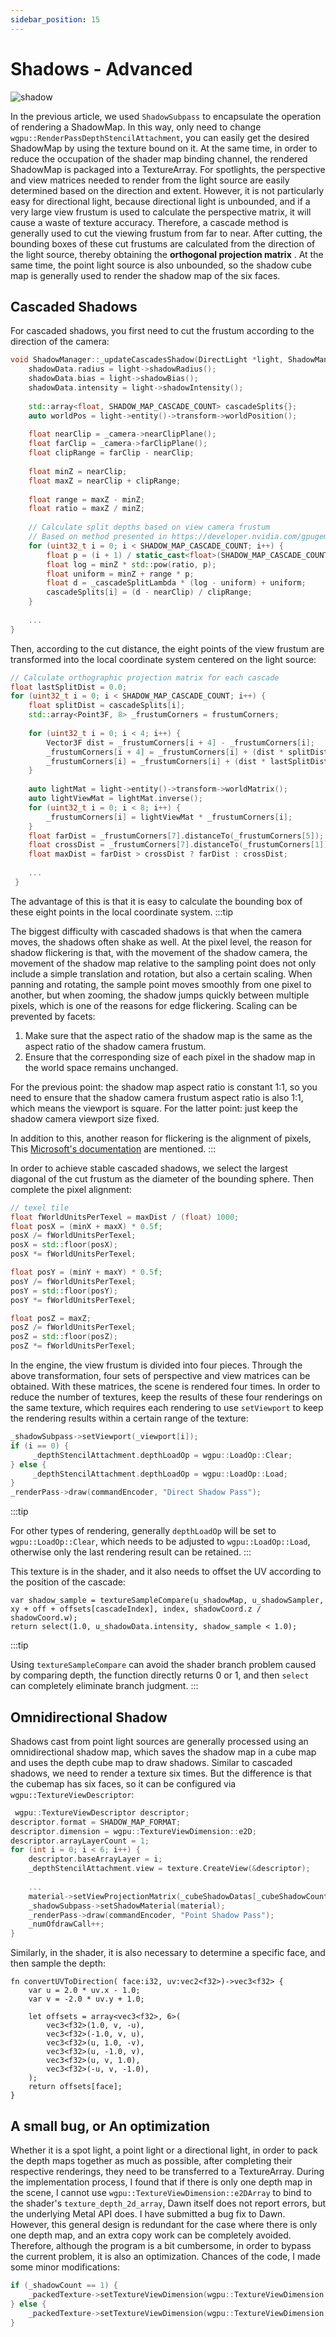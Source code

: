 ```yaml
---
sidebar_position: 15
---
```


# Shadows - Advanced

![shadow](https://arched-graphics.oss-cn-shanghai.aliyuncs.com/img/cube_shadow.gif)

In the previous article, we used `ShadowSubpass` to encapsulate the operation of rendering a ShadowMap. In this way,
only need to change `wgpu::RenderPassDepthStencilAttachment`, you can easily get the desired ShadowMap by using the
texture bound on it. At the same time, in order to reduce the occupation of the shader map binding channel, the rendered
ShadowMap is packaged into a TextureArray. For spotlights, the perspective and view matrices needed to render from the
light source are easily determined based on the direction and extent. However, it is not particularly easy for
directional light, because directional light is unbounded, and if a very large view frustum is used to calculate the
perspective matrix, it will cause a waste of texture accuracy. Therefore, a cascade method is generally used to cut the
viewing frustum from far to near. After cutting, the bounding boxes of these cut frustums are calculated from the
direction of the light source, thereby obtaining the **orthogonal projection matrix** . At the same time, the point
light source is also unbounded, so the shadow cube map is generally used to render the shadow map of the six faces.

## Cascaded Shadows

For cascaded shadows, you first need to cut the frustum according to the direction of the camera:

```cpp
void ShadowManager::_updateCascadesShadow(DirectLight *light, ShadowManager::ShadowData& shadowData) {
    shadowData.radius = light->shadowRadius();
    shadowData.bias = light->shadowBias();
    shadowData.intensity = light->shadowIntensity();
    
    std::array<float, SHADOW_MAP_CASCADE_COUNT> cascadeSplits{};
    auto worldPos = light->entity()->transform->worldPosition();
    
    float nearClip = _camera->nearClipPlane();
    float farClip = _camera->farClipPlane();
    float clipRange = farClip - nearClip;
    
    float minZ = nearClip;
    float maxZ = nearClip + clipRange;
    
    float range = maxZ - minZ;
    float ratio = maxZ / minZ;
    
    // Calculate split depths based on view camera frustum
    // Based on method presented in https://developer.nvidia.com/gpugems/GPUGems3/gpugems3_ch10.html
    for (uint32_t i = 0; i < SHADOW_MAP_CASCADE_COUNT; i++) {
        float p = (i + 1) / static_cast<float>(SHADOW_MAP_CASCADE_COUNT);
        float log = minZ * std::pow(ratio, p);
        float uniform = minZ + range * p;
        float d = _cascadeSplitLambda * (log - uniform) + uniform;
        cascadeSplits[i] = (d - nearClip) / clipRange;
    }
    
    ...
}
```

Then, according to the cut distance, the eight points of the view frustum are transformed into the local coordinate
system centered on the light source:

```cpp
// Calculate orthographic projection matrix for each cascade
float lastSplitDist = 0.0;
for (uint32_t i = 0; i < SHADOW_MAP_CASCADE_COUNT; i++) {
    float splitDist = cascadeSplits[i];
    std::array<Point3F, 8> _frustumCorners = frustumCorners;
    
    for (uint32_t i = 0; i < 4; i++) {
        Vector3F dist = _frustumCorners[i + 4] - _frustumCorners[i];
        _frustumCorners[i + 4] = _frustumCorners[i] + (dist * splitDist);
        _frustumCorners[i] = _frustumCorners[i] + (dist * lastSplitDist);
    }
    
    auto lightMat = light->entity()->transform->worldMatrix();
    auto lightViewMat = lightMat.inverse();
    for (uint32_t i = 0; i < 8; i++) {
        _frustumCorners[i] = lightViewMat * _frustumCorners[i];
    }
    float farDist = _frustumCorners[7].distanceTo(_frustumCorners[5]);
    float crossDist = _frustumCorners[7].distanceTo(_frustumCorners[1]);
    float maxDist = farDist > crossDist ? farDist : crossDist;
    
    ...
 }
```

The advantage of this is that it is easy to calculate the bounding box of these eight points in the local coordinate
system.
:::tip

The biggest difficulty with cascaded shadows is that when the camera moves, the shadows often shake as well. At the
pixel level, the reason for shadow flickering is that, with the movement of the shadow camera, the movement of the
shadow map relative to the sampling point does not only include a simple translation and rotation, but also a certain
scaling. When panning and rotating, the sample point moves smoothly from one pixel to another, but when zooming, the
shadow jumps quickly between multiple pixels, which is one of the reasons for edge flickering. Scaling can be prevented
by facets:

1. Make sure that the aspect ratio of the shadow map is the same as the aspect ratio of the shadow camera frustum.
2. Ensure that the corresponding size of each pixel in the shadow map in the world space remains unchanged.

For the previous point: the shadow map aspect ratio is constant 1:1, so you need to ensure that the shadow camera
frustum aspect ratio is also 1:1, which means the viewport is square. For the latter point: just keep the shadow camera
viewport size fixed.

In addition to this, another reason for flickering is the alignment of pixels,
This [Microsoft's documentation](https://docs.microsoft.com/en-us/windows/win32/dxtecharts/common-techniques-to-improve-shadow-depth-maps#moving-the-light-in-texel-sized-increments)
are mentioned.
:::

In order to achieve stable cascaded shadows, we select the largest diagonal of the cut frustum as the diameter of the
bounding sphere. Then complete the pixel alignment:

```cpp
// texel tile
float fWorldUnitsPerTexel = maxDist / (float) 1000;
float posX = (minX + maxX) * 0.5f;
posX /= fWorldUnitsPerTexel;
posX = std::floor(posX);
posX *= fWorldUnitsPerTexel;

float posY = (minY + maxY) * 0.5f;
posY /= fWorldUnitsPerTexel;
posY = std::floor(posY);
posY *= fWorldUnitsPerTexel;

float posZ = maxZ;
posZ /= fWorldUnitsPerTexel;
posZ = std::floor(posZ);
posZ *= fWorldUnitsPerTexel;
```

In the engine, the view frustum is divided into four pieces. Through the above transformation, four sets of perspective
and view matrices can be obtained. With these matrices, the scene is rendered four times. In order to reduce the number
of textures, keep the results of these four renderings on the same texture, which requires each rendering to
use `setViewport` to keep the rendering results within a certain range of the texture:

````cpp
_shadowSubpass->setViewport(_viewport[i]);
if (i == 0) {
     _depthStencilAttachment.depthLoadOp = wgpu::LoadOp::Clear;
} else {
     _depthStencilAttachment.depthLoadOp = wgpu::LoadOp::Load;
}
_renderPass->draw(commandEncoder, "Direct Shadow Pass");
````

:::tip

For other types of rendering, generally `depthLoadOp` will be set to `wgpu::LoadOp::Clear`, which needs to be adjusted
to `wgpu::LoadOp::Load`, otherwise only the last rendering result can be retained.
:::

This texture is in the shader, and it also needs to offset the UV according to the position of the cascade:

```wgsl
var shadow_sample = textureSampleCompare(u_shadowMap, u_shadowSampler, xy + off + offsets[cascadeIndex], index, shadowCoord.z / shadowCoord.w);
return select(1.0, u_shadowData.intensity, shadow_sample < 1.0);
```

:::tip

Using `textureSampleCompare` can avoid the shader branch problem caused by comparing depth, the function directly
returns 0 or 1, and then `select` can completely eliminate branch judgment.
:::

## Omnidirectional Shadow

Shadows cast from point light sources are generally processed using an omnidirectional shadow map, which saves the
shadow map in a cube map and uses the depth cube map to draw shadows. Similar to cascaded shadows, we need to render a
texture six times. But the difference is that the cubemap has six faces, so it can be configured
via `wgpu::TextureViewDescriptor`:

```cpp
 wgpu::TextureViewDescriptor descriptor;
descriptor.format = SHADOW_MAP_FORMAT;
descriptor.dimension = wgpu::TextureViewDimension::e2D;
descriptor.arrayLayerCount = 1;
for (int i = 0; i < 6; i++) {
    descriptor.baseArrayLayer = i;
    _depthStencilAttachment.view = texture.CreateView(&descriptor);
    
    ...
    material->setViewProjectionMatrix(_cubeShadowDatas[_cubeShadowCount].vp[i]);
    _shadowSubpass->setShadowMaterial(material);
    _renderPass->draw(commandEncoder, "Point Shadow Pass");
    _numOfdrawCall++;
}
```

Similarly, in the shader, it is also necessary to determine a specific face, and then sample the depth:

````wgsl
fn convertUVToDirection( face:i32, uv:vec2<f32>)->vec3<f32> {
    var u = 2.0 * uv.x - 1.0;
    var v = -2.0 * uv.y + 1.0;
    
    let offsets = array<vec3<f32>, 6>(
        vec3<f32>(1.0, v, -u),
        vec3<f32>(-1.0, v, u),
        vec3<f32>(u, 1.0, -v),
        vec3<f32>(u, -1.0, v),
        vec3<f32>(u, v, 1.0),
        vec3<f32>(-u, v, -1.0),
    );
    return offsets[face];
}
````

## A small bug, or An optimization

Whether it is a spot light, a point light or a directional light, in order to pack the depth maps together as much as
possible, after completing their respective renderings, they need to be transferred to a TextureArray. During the
implementation process, I found that if there is only one depth map in the scene, I cannot
use `wgpu::TextureViewDimension::e2DArray` to bind to the shader's `texture_depth_2d_array`, Dawn itself does not report
errors, but the underlying Metal API does. I have submitted a bug fix to Dawn. However, this general design is redundant
for the case where there is only one depth map, and an extra copy work can be completely avoided. Therefore, although
the program is a bit cumbersome, in order to bypass the current problem, it is also an optimization. Chances of the
code, I made some minor modifications:

```cpp
if (_shadowCount == 1) {
    _packedTexture->setTextureViewDimension(wgpu::TextureViewDimension::e2D);
} else {
    _packedTexture->setTextureViewDimension(wgpu::TextureViewDimension::e2DArray);
}
```



